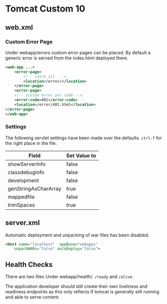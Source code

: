 # Tomcat Custom 10

## web.xml

### Custom Error Page

Under webapp/errors custom error pages can be placed. By default a generic error is served from the index.html deployed there.

```xml
<web-app ...>
    <error-page>
        <!-- catch all  -->
        <location>/error/</location>
    </error-page>
    <error-page>
    <!-- custom error per code -->
    <error-code>401</error-code>
    <location>/error/401.html</location>
</error-page>
</web-app>
```

### Settings

The following servlet settings have been made over the defaults. `ctrl-f` for the right place in the file.

Field                   | Set Value to
------------------------|--------------
showServerInfo          | false
classdebuginfo          | false
development             | false
genStringAsCharArray    | true
mappedfile              | false
trimSpaces              | true

## server.xml

Automatic deployment and unpacking of war files has been disabled.

```xml
<Host name="localhost"  appBase="webapps" 
    unpackWARs="false" autoDeploy="false">
```

## Health Checks

There are two files Under webapp/health/. `/ready` and `/alive`.

The application developer should still create their own liveliness and readiness endpoints as this only reflects if tomcat is generally still running and able to serve content.

